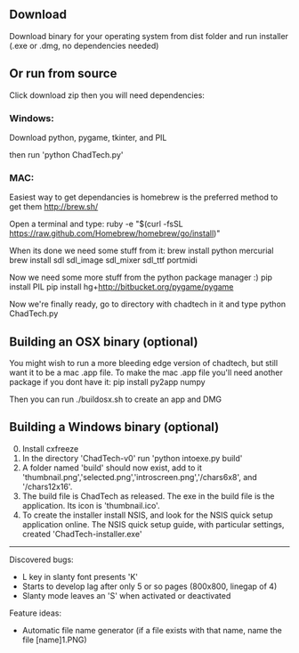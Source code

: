 ## Download 

Download binary for your operating system from dist folder and run installer (.exe or .dmg, no dependencies needed)

## Or run from source

Click download zip then you will need dependencies:

### Windows:

Download python, pygame, tkinter, and PIL

then run 'python ChadTech.py'

### MAC:

Easiest way to get dependancies is homebrew is the preferred method to get them http://brew.sh/

Open a terminal and type:
ruby -e "$(curl -fsSL https://raw.github.com/Homebrew/homebrew/go/install)"

When its done we need some stuff from it:
brew install python mercurial
brew install sdl sdl_image sdl_mixer sdl_ttf portmidi 

Now we need some more stuff from the python package manager :)
pip install PIL
pip install hg+http://bitbucket.org/pygame/pygame

Now we're finally ready, go to directory with chadtech in it and type
python ChadTech.py




## Building an OSX binary (optional)
You might wish to run a more bleeding edge version of chadtech, but still want it to be a mac .app file. To make the mac .app file you'll need another package if you dont have it:
pip install py2app numpy

Then you can run ./buildosx.sh to create an app and DMG

## Building a Windows binary (optional)

0. Install cxfreeze
1. In the directory 'ChadTech-v0' run 'python intoexe.py build' 
2. A folder named 'build' should now exist, add to it 'thumbnail.png','selected.png','introscreen.png','/chars6x8', and '/chars12x16'.
3. The build file is ChadTech as released. The exe in the build file is the application. Its icon is 'thumbnail.ico'. 
4. To create the installer install NSIS, and look for the NSIS quick setup application online. The NSIS quick setup guide, with particular settings, created 'ChadTech-installer.exe'


----------------------------------------------

Discovered bugs:

* L key in slanty font presents 'K'
* Starts to develop lag after only 5 or so pages (800x800, linegap of 4)
* Slanty mode leaves an 'S' when activated or deactivated

Feature ideas:

* Automatic file name generator (if a file exists with that name, name the file [name]1.PNG)
